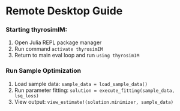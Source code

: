 # Remote Desktop Guide

### Starting thyrosimIM:
1. Open Julia REPL package manager
2. Run command `activate thyrosimIM`
3. Return to main eval loop and run `using thyrosimIM`

### Run Sample Optimization
1. Load sample data: `sample_data = load_sample_data()`
2. Run parameter fitting: `solution = execute_fitting(sample_data, lsq_loss)`
3. View output: `view_estimate!(solution.minimizer, sample_data)`
